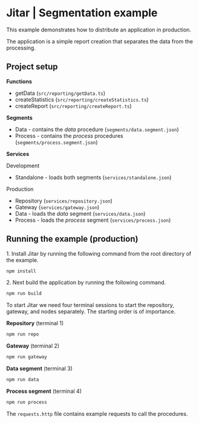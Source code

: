
# Jitar | Segmentation example

This example demonstrates how to distribute an application in production.

The application is a simple report creation that separates the data from the processing.

## Project setup

**Functions**

* getData (`src/reporting/getData.ts`)
* createStatistics (`src/reporting/createStatistics.ts`)
* createReport (`src/reporting/createReport.ts`)

**Segments**

* Data - contains the *data* procedure (`segments/data.segment.json`)
* Process - contains the *process* procedures (`segments/process.segment.json`)

**Services**

Development

* Standalone - loads both segments (`services/standalone.json`)

Production

* Repository (`services/repository.json`)
* Gateway (`services/gateway.json`)
* Data - loads the *data* segment (`services/data.json`)
* Process - loads the *process* segment (`services/process.json`)

## Running the example (production)

1\. Install Jitar by running the following command from the root directory of the example.

```bash
npm install
```

2\. Next build the application by running the following command.

```bash
npm run build
```

To start Jitar we need four terminal sessions to start the repository, gateway, and nodes separately. The starting order is of importance.

**Repository** (terminal 1)

```bash
npm run repo
```

**Gateway** (terminal 2)

```bash
npm run gateway
```

**Data segment** (terminal 3)

```bash
npm run data
```

**Process segment** (terminal 4)

```bash
npm run process
```

The ``requests.http`` file contains example requests to call the procedures.
